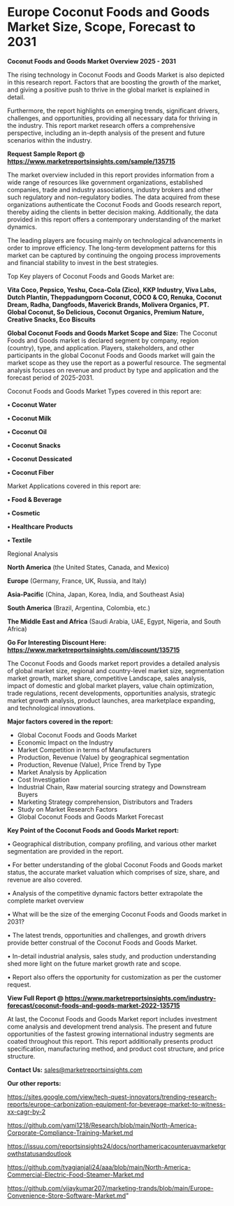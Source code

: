  # Europe Coconut Foods and Goods Market Size, Scope, Forecast to 2031

<Strong> Coconut Foods and Goods Market Overview 2025 - 2031</strong>

The rising technology in Coconut Foods and Goods Market is also depicted in this research report. Factors that are boosting the growth of the market, and giving a positive push to thrive in the global market is explained in detail.

Furthermore, the report highlights on emerging trends, significant drivers, challenges, and opportunities, providing all necessary data for thriving in the industry. This report market research offers a comprehensive perspective, including an in-depth analysis of the present and future scenarios within the industry.

<strong>Request Sample Report @ <a href=https://www.marketreportsinsights.com/sample/135715>https://www.marketreportsinsights.com/sample/135715</a></strong>

The market overview included in this report provides information from a wide range of resources like government organizations, established companies, trade and industry associations, industry brokers and other such regulatory and non-regulatory bodies. The data acquired from these organizations authenticate the Coconut Foods and Goods research report, thereby aiding the clients in better decision making. Additionally, the data provided in this report offers a contemporary understanding of the market dynamics.

The leading players are focusing mainly on technological advancements in order to improve efficiency. The long-term development patterns for this market can be captured by continuing the ongoing process improvements and financial stability to invest in the best strategies.

Top Key players of Coconut Foods and Goods Market are:

<strong>Vita Coco, Pepsico, Yeshu, Coca-Cola (Zico), KKP Industry, Viva Labs, Dutch Plantin, Theppadungporn Coconut, COCO & CO, Renuka, Coconut Dream, Radha, Dangfoods, Maverick Brands, Molivera Organics, PT. Global Coconut, So Delicious, Coconut Organics, Premium Nature, Creative Snacks, Eco Biscuits</strong>

<strong><b>Global Coconut Foods and Goods Market Scope and Size:</b></strong>
The Coconut Foods and Goods market is declared segment by company, region (country), type, and application. Players, stakeholders, and other participants in the global Coconut Foods and Goods market will gain the market scope as they use the report as a powerful resource. The segmental analysis focuses on revenue and product by type and application and the forecast period of 2025-2031.

Coconut Foods and Goods Market Types covered in this report are:

<strong>• Coconut Water

• Coconut Milk

• Coconut Oil

• Coconut Snacks

• Coconut Dessicated

• Coconut Fiber</strong>

Market Applications covered in this report are:

<strong>• Food & Beverage

• Cosmetic

• Healthcare Products

• Textile</strong> 

Regional Analysis

<strong>North America</strong> (the United States, Canada, and Mexico)

<strong>Europe</strong> (Germany, France, UK, Russia, and Italy)

<strong>Asia-Pacific</strong> (China, Japan, Korea, India, and Southeast Asia)

<strong>South America</strong> (Brazil, Argentina, Colombia, etc.)

<strong>The Middle East and Africa</strong> (Saudi Arabia, UAE, Egypt, Nigeria, and South Africa)

<strong>Go For Interesting Discount Here: <a href=https://www.marketreportsinsights.com/discount/135715>https://www.marketreportsinsights.com/discount/135715</a></strong>

The Coconut Foods and Goods market report provides a detailed analysis of global market size, regional and country-level market size, segmentation market growth, market share, competitive Landscape, sales analysis, impact of domestic and global market players, value chain optimization, trade regulations, recent developments, opportunities analysis, strategic market growth analysis, product launches, area marketplace expanding, and technological innovations.

<strong><b>Major factors covered in the report:</b></strong>
<ul>
  <li>Global Coconut Foods and Goods Market </li>
  <li>Economic Impact on the Industry</li>
  <li>Market Competition in terms of Manufacturers</li>
  <li>Production, Revenue (Value) by geographical segmentation</li>
  <li>Production, Revenue (Value), Price Trend by Type</li>
  <li>Market Analysis by Application</li>
  <li>Cost Investigation</li>
  <li>Industrial Chain, Raw material sourcing strategy and Downstream Buyers</li>
  <li>Marketing Strategy comprehension, Distributors and Traders</li>
  <li>Study on Market Research Factors</li>
  <li>Global Coconut Foods and Goods Market Forecast</li>
</ul>

<strong><b>Key Point of the Coconut Foods and Goods Market report:</b></strong>

• Geographical distribution, company profiling, and various other market segmentation are provided in the report.

• For better understanding of the global Coconut Foods and Goods market status, the accurate market valuation which comprises of size, share, and revenue are also covered.

• Analysis of the competitive dynamic factors better extrapolate the complete market overview

• What will be the size of the emerging Coconut Foods and Goods market in 2031?

• The latest trends, opportunities and challenges, and growth drivers provide better construal of the Coconut Foods and Goods Market.

• In-detail industrial analysis, sales study, and production understanding shed more light on the future market growth rate and scope.

• Report also offers the opportunity for customization as per the customer request.

<strong><b>View Full Report @ <a href=https://www.marketreportsinsights.com/industry-forecast/coconut-foods-and-goods-market-2022-135715>https://www.marketreportsinsights.com/industry-forecast/coconut-foods-and-goods-market-2022-135715</a></b></strong>


At last, the Coconut Foods and Goods Market report includes investment come analysis and development trend analysis. The present and future opportunities of the fastest growing international industry segments are coated throughout this report. This report additionally presents product specification, manufacturing method, and product cost structure, and price structure.

<strong>Contact Us:</strong>
sales@marketreportsinsights.com

<strong>Our other reports:</strong>

<a href=https://sites.google.com/view/tech-quest-innovators/trending-research-reports/europe-carbonization-equipment-for-beverage-market-to-witness-xx-cagr-by-2>https://sites.google.com/view/tech-quest-innovators/trending-research-reports/europe-carbonization-equipment-for-beverage-market-to-witness-xx-cagr-by-2</a>

<a href=https://github.com/yami1218/Research/blob/main/North-America-Corporate-Compliance-Training-Market.md>https://github.com/yami1218/Research/blob/main/North-America-Corporate-Compliance-Training-Market.md</a>

<a href=https://issuu.com/reportsinsights24/docs/northamericacounteruavmarketgrowthstatusandoutlook>https://issuu.com/reportsinsights24/docs/northamericacounteruavmarketgrowthstatusandoutlook</a>

<a href=https://github.com/tyagianjali24/aaa/blob/main/North-America-Commercial-Electric-Food-Steamer-Market.md>https://github.com/tyagianjali24/aaa/blob/main/North-America-Commercial-Electric-Food-Steamer-Market.md</a>

<a href=https://github.com/vijaykumar207/marketing-trands/blob/main/Europe-Convenience-Store-Software-Market.md>https://github.com/vijaykumar207/marketing-trands/blob/main/Europe-Convenience-Store-Software-Market.md</a>"
